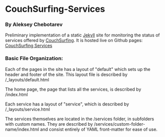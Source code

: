 # CouchSurfing-Services
### By Aleksey Chebotarev

Preliminary implementation of a static [Jekyll][jekyll] site for monitoring the status of services offered by [CouchSurfing][couchsurfing]. It is hosted live on Github pages: [CouchSurfing Services][hosted]


### Basic File Organization: 

Each of the pages in the site has a layout of "default" which sets up the header and footer of the site.
This layout file is described by /_layouts/default.html

The home page, the page that lists all the services, is described by /index.html

Each service has a layout of "service", which is described by /_layouts/service.html

The services themselves are located in the /services folder, in subfolders with custom names.
They are described by /services/custom-folder-name/index.html and consist entirely of YAML front-matter for ease of use.

[jekyll]: http://jekyllrb.com/
[couchsurfing]: https://www.couchsurfing.com
[hosted]: http://chebotarev.github.io/CouchSurfing-Services
